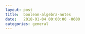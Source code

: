 ```yaml
---
layout:	post
title:	boolean-algebra-notes
date:	2018-01-04 00:00:00 -0600
categories:	general
---
```


